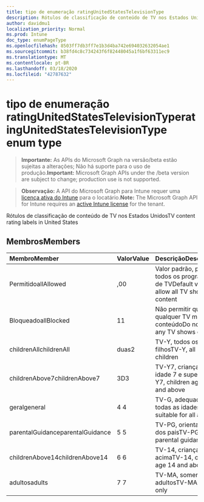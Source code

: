 ```yaml
---
title: tipo de enumeração ratingUnitedStatesTelevisionType
description: Rótulos de classificação de conteúdo de TV nos Estados Unidos
author: davidmu1
localization_priority: Normal
ms.prod: Intune
doc_type: enumPageType
ms.openlocfilehash: 8503ff7db3ff7e1b3d4ba742e694032632054ae1
ms.sourcegitcommit: b38fd4c8c734243f6f82448045a1f6bf63311ec9
ms.translationtype: MT
ms.contentlocale: pt-BR
ms.lasthandoff: 03/18/2020
ms.locfileid: "42787632"
---
```

# <a name="ratingunitedstatestelevisiontype-enum-type"></a><span data-ttu-id="53ea2-103">tipo de enumeração ratingUnitedStatesTelevisionType</span><span class="sxs-lookup"><span data-stu-id="53ea2-103">ratingUnitedStatesTelevisionType enum type</span></span>

> <span data-ttu-id="53ea2-104">**Importante:** As APIs do Microsoft Graph na versão/beta estão sujeitas a alterações; Não há suporte para o uso de produção.</span><span class="sxs-lookup"><span data-stu-id="53ea2-104">**Important:** Microsoft Graph APIs under the /beta version are subject to change; production use is not supported.</span></span>

> <span data-ttu-id="53ea2-105">**Observação:** A API do Microsoft Graph para Intune requer uma [licença ativa do Intune](https://go.microsoft.com/fwlink/?linkid=839381) para o locatário.</span><span class="sxs-lookup"><span data-stu-id="53ea2-105">**Note:** The Microsoft Graph API for Intune requires an [active Intune license](https://go.microsoft.com/fwlink/?linkid=839381) for the tenant.</span></span>

<span data-ttu-id="53ea2-106">Rótulos de classificação de conteúdo de TV nos Estados Unidos</span><span class="sxs-lookup"><span data-stu-id="53ea2-106">TV content rating labels in United States</span></span>

## <a name="members"></a><span data-ttu-id="53ea2-107">Membros</span><span class="sxs-lookup"><span data-stu-id="53ea2-107">Members</span></span>
|<span data-ttu-id="53ea2-108">Membro</span><span class="sxs-lookup"><span data-stu-id="53ea2-108">Member</span></span>|<span data-ttu-id="53ea2-109">Valor</span><span class="sxs-lookup"><span data-stu-id="53ea2-109">Value</span></span>|<span data-ttu-id="53ea2-110">Descrição</span><span class="sxs-lookup"><span data-stu-id="53ea2-110">Description</span></span>|
|:---|:---|:---|
|<span data-ttu-id="53ea2-111">Permitido</span><span class="sxs-lookup"><span data-stu-id="53ea2-111">allAllowed</span></span>|<span data-ttu-id="53ea2-112">,0</span><span class="sxs-lookup"><span data-stu-id="53ea2-112">0</span></span>|<span data-ttu-id="53ea2-113">Valor padrão, permitir todos os programas de TV</span><span class="sxs-lookup"><span data-stu-id="53ea2-113">Default value, allow all TV shows content</span></span>|
|<span data-ttu-id="53ea2-114">Bloqueado</span><span class="sxs-lookup"><span data-stu-id="53ea2-114">allBlocked</span></span>|<span data-ttu-id="53ea2-115">1</span><span class="sxs-lookup"><span data-stu-id="53ea2-115">1</span></span>|<span data-ttu-id="53ea2-116">Não permitir que qualquer TV mostre conteúdo</span><span class="sxs-lookup"><span data-stu-id="53ea2-116">Do not allow any TV shows content</span></span>|
|<span data-ttu-id="53ea2-117">childrenAll</span><span class="sxs-lookup"><span data-stu-id="53ea2-117">childrenAll</span></span>|<span data-ttu-id="53ea2-118">duas</span><span class="sxs-lookup"><span data-stu-id="53ea2-118">2</span></span>|<span data-ttu-id="53ea2-119">TV-Y, todos os filhos</span><span class="sxs-lookup"><span data-stu-id="53ea2-119">TV-Y, all children</span></span>|
|<span data-ttu-id="53ea2-120">childrenAbove7</span><span class="sxs-lookup"><span data-stu-id="53ea2-120">childrenAbove7</span></span>|<span data-ttu-id="53ea2-121">3D</span><span class="sxs-lookup"><span data-stu-id="53ea2-121">3</span></span>|<span data-ttu-id="53ea2-122">TV-Y7, crianças da idade 7 e superior</span><span class="sxs-lookup"><span data-stu-id="53ea2-122">TV-Y7, children age 7 and above</span></span>|
|<span data-ttu-id="53ea2-123">geral</span><span class="sxs-lookup"><span data-stu-id="53ea2-123">general</span></span>|<span data-ttu-id="53ea2-124">4 </span><span class="sxs-lookup"><span data-stu-id="53ea2-124">4</span></span>|<span data-ttu-id="53ea2-125">TV-G, adequada para todas as idades</span><span class="sxs-lookup"><span data-stu-id="53ea2-125">TV-G, suitable for all ages</span></span>|
|<span data-ttu-id="53ea2-126">parentalGuidance</span><span class="sxs-lookup"><span data-stu-id="53ea2-126">parentalGuidance</span></span>|<span data-ttu-id="53ea2-127">5 </span><span class="sxs-lookup"><span data-stu-id="53ea2-127">5</span></span>|<span data-ttu-id="53ea2-128">TV-PG, orientação dos pais</span><span class="sxs-lookup"><span data-stu-id="53ea2-128">TV-PG, parental guidance</span></span>|
|<span data-ttu-id="53ea2-129">childrenAbove14</span><span class="sxs-lookup"><span data-stu-id="53ea2-129">childrenAbove14</span></span>|<span data-ttu-id="53ea2-130">6 </span><span class="sxs-lookup"><span data-stu-id="53ea2-130">6</span></span>|<span data-ttu-id="53ea2-131">TV-14, crianças 14 e acima</span><span class="sxs-lookup"><span data-stu-id="53ea2-131">TV-14, children age 14 and above</span></span>|
|<span data-ttu-id="53ea2-132">adultos</span><span class="sxs-lookup"><span data-stu-id="53ea2-132">adults</span></span>|<span data-ttu-id="53ea2-133">7 </span><span class="sxs-lookup"><span data-stu-id="53ea2-133">7</span></span>|<span data-ttu-id="53ea2-134">TV-MA, somente adultos</span><span class="sxs-lookup"><span data-stu-id="53ea2-134">TV-MA, adults only</span></span>|



